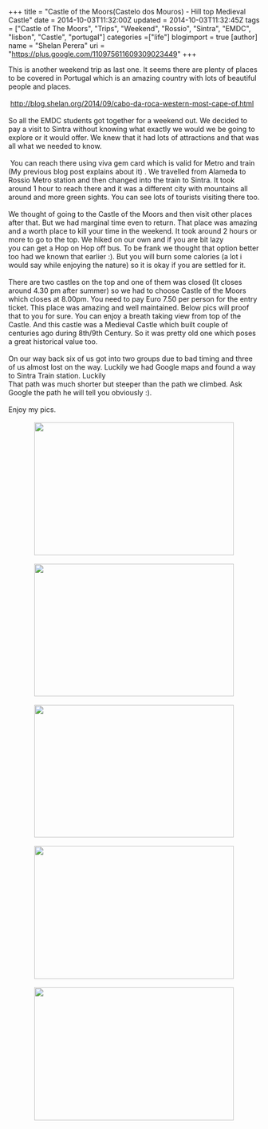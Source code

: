 +++
title = "Castle of the Moors(Castelo dos Mouros) - Hill top Medieval Castle"
date = 2014-10-03T11:32:00Z
updated = 2014-10-03T11:32:45Z
tags = ["Castle of The Moors", "Trips", "Weekend", "Rossio", "Sintra", "EMDC", "lisbon", "Castle", "portugal"]
categories =["life"]
blogimport = true 
[author]
	name = "Shelan Perera"
	uri = "https://plus.google.com/110975611609309023449"
+++

<div dir="ltr" style="text-align: left;" trbidi="on">This is another weekend trip as last one. It seems there are plenty of places to be covered in Portugal which is an amazing country with lots of beautiful people and places.<br /><br />&nbsp;<a href="http://blog.shelan.org/2014/09/cabo-da-roca-western-most-cape-of.html">http://blog.shelan.org/2014/09/cabo-da-roca-western-most-cape-of.html</a><br /><br />So all the EMDC students got together for a weekend out. We decided to pay a visit to Sintra without knowing what exactly we would we be going to explore or it would offer. We knew that it had lots of attractions and that was all what we needed to know.<br /><br />&nbsp;You can reach there using viva gem card which is valid for Metro and train (My previous blog post explains about it) . We travelled from Alameda to Rossio Metro station and then changed into the train to Sintra. It took around 1 hour to reach there and it was a different city with mountains all around and more green sights. You can see lots of tourists visiting there too.<br /><br />We thought of going to the Castle of the Moors and then visit other places after that. But we had marginal time even to return. That place was amazing and a worth place to kill your time in the weekend. It took around 2 hours or more to go to the top. We hiked on our own and if you are bit lazy<br />you can get a Hop on Hop off bus. To be frank we thought that option better too had we known that earlier :). But you will burn some calories (a lot i would say while enjoying the nature) so it is okay if you are settled for it.<br /><br />There are two castles on the top and one of them was closed (It closes around 4.30 pm after summer) so we had to choose Castle of the Moors which closes at 8.00pm. You need to pay Euro 7.50 per person for the entry ticket. This place was amazing and well maintained. Below pics will proof that to you for sure. You can enjoy a breath taking view from top of the Castle. And this castle was a Medieval Castle which built couple of centuries ago during 8th/9th Century. So it was pretty old one which poses a great historical value too.<br /><br />On our way back six of us got into two groups due to bad timing and three of us almost lost on the way. Luckily we had Google maps and found a way to Sintra Train station. Luckily<br /> That path was much shorter but steeper than the path we climbed. Ask Google the path he will tell you obviously :).<br /><br />Enjoy my pics.<br /><br /><div class="separator" style="clear: both; text-align: center;"><a href="https://scontent-a-mad.xx.fbcdn.net/hphotos-xaf1/t31.0-8/10700302_10152403218784537_3261613954335319454_o.jpg" imageanchor="1" style="margin-left: 1em; margin-right: 1em;"><img border="0" height="266" src="https://scontent-a-mad.xx.fbcdn.net/hphotos-xaf1/t31.0-8/10700302_10152403218784537_3261613954335319454_o.jpg" width="400" /></a></div><div class="separator" style="clear: both; text-align: center;"><br /></div><div class="separator" style="clear: both; text-align: center;"><a href="https://fbcdn-sphotos-g-a.akamaihd.net/hphotos-ak-xpa1/t31.0-8/10317593_10152403218509537_6260325335114143830_o.jpg" imageanchor="1" style="margin-left: 1em; margin-right: 1em;"><img border="0" height="265" src="https://fbcdn-sphotos-g-a.akamaihd.net/hphotos-ak-xpa1/t31.0-8/10317593_10152403218509537_6260325335114143830_o.jpg" width="400" /></a></div><div class="separator" style="clear: both; text-align: center;"><br /></div><div class="separator" style="clear: both; text-align: center;"><a href="https://scontent-a-mad.xx.fbcdn.net/hphotos-xfa1/t31.0-8/10700232_10152403214894537_329373633539025940_o.jpg" imageanchor="1" style="margin-left: 1em; margin-right: 1em;"><img border="0" height="265" src="https://scontent-a-mad.xx.fbcdn.net/hphotos-xfa1/t31.0-8/10700232_10152403214894537_329373633539025940_o.jpg" width="400" /></a></div><div class="separator" style="clear: both; text-align: center;"><br /></div><div class="separator" style="clear: both; text-align: center;"><a href="https://fbcdn-sphotos-f-a.akamaihd.net/hphotos-ak-xap1/t31.0-8/1979159_10152403218194537_7746828812168645944_o.jpg" imageanchor="1" style="margin-left: 1em; margin-right: 1em;"><img border="0" height="266" src="https://fbcdn-sphotos-f-a.akamaihd.net/hphotos-ak-xap1/t31.0-8/1979159_10152403218194537_7746828812168645944_o.jpg" width="400" /></a></div><div class="separator" style="clear: both; text-align: center;"><br /></div><div class="separator" style="clear: both; text-align: center;"><a href="https://fbcdn-sphotos-e-a.akamaihd.net/hphotos-ak-xap1/t31.0-8/10648404_10152403214809537_1610000690052943661_o.jpg" imageanchor="1" style="margin-left: 1em; margin-right: 1em;"><img border="0" height="266" src="https://fbcdn-sphotos-e-a.akamaihd.net/hphotos-ak-xap1/t31.0-8/10648404_10152403214809537_1610000690052943661_o.jpg" width="400" /></a></div><div class="separator" style="clear: both; text-align: center;"><br /></div><div class="separator" style="clear: both; text-align: center;"><br /></div><br /><br /></div>

